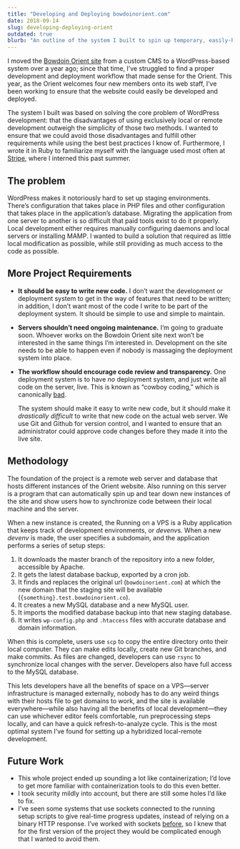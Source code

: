 ```yaml
---
title: "Developing and Deploying bowdoinorient.com"
date: 2018-09-14
slug: developing-deploying-orient
outdated: true
blurb: "An outline of the system I built to spin up temporary, easily-hacked-on versions of bowdoinorient.com"
---
```


I moved the [Bowdoin Orient site](http://bowdoinorient.com) from a custom CMS to
a WordPress-based system over a year ago; since that time, I’ve struggled to
find a proper development and deployment workflow that made sense for the
Orient. This year, as the Orient welcomes four new members onto its web staff,
I’ve been working to ensure that the website could easily be developed and
deployed.

The system I built was based on solving the core problem of WordPress
development: that the disadvantages of using exclusively local or remote
development outweigh the simplicity of those two methods. I wanted to ensure
that we could avoid those disadvantages and fulfill other requirements while
using the best best practices I know of. Furthermore, I wrote it in Ruby to
familiarize myself with the language used most often at
[Stripe](https://stripe.com), where I interned this past summer.

<!--more-->

## The problem

WordPress makes it notoriously hard to set up staging environments. There’s
configuration that takes place in PHP files and other configuration that takes
place in the application’s database. Migrating the application from one server
to another is so difficult that paid tools exist to do it properly. Local
development either requires manually configuring daemons and local servers or
installing MAMP. I wanted to build a solution that required as little local
modification as possible, while still providing as much access to the code as
possible.

## More Project Requirements

- **It should be easy to write new code.** I don’t want the development or
  deployment system to get in the way of features that need to be written; in
  addition, I don’t want most of the code I write to be part of the deployment
  system. It should be simple to use and simple to maintain.
- **Servers shouldn’t need ongoing maintenance.** I’m going to graduate soon.
  Whoever works on the Bowdoin Orient site next won’t be interested in the same
  things I’m interested in. Development on the site needs to be able to happen
  even if nobody is massaging the deployment system into place.
- **The workflow should encourage code review and transparency.** One deployment
  system is to have _no_ deployment system, and just write all code on the
  server, live. This is known as “cowboy coding,” which is canonically
  [bad](https://en.wikipedia.org/wiki/Cowboy_coding#Disadvantages).

  The system should make it easy to write new code, but it should make it
  _drastically difficult_ to write that new code on the actual web server. We
  use Git and Github for version control, and I wanted to ensure that an
  administrator could approve code changes before they made it into the live
  site.

## Methodology

The foundation of the project is a remote web server and database that hosts
different instances of the Orient website. Also running on this server is a
program that can automatically spin up and tear down new instances of the site
and show users how to synchronize code between their local machine and the
server.

When a new instance is created, the Running on a VPS is a Ruby application that
keeps track of development environments, or <em>devenv</em>s. When a new _devenv_ is
made, the user specifies a subdomain, and the application performs a series of
setup steps:

1. It downloads the master branch of the repository into a new folder,
   accessible by Apache.
2. It gets the latest database backup, exported by a cron job.
3. It finds and replaces the original url (`bowdoinorient.com`) at which the new
   domain that the staging site will be available
   (`{something}.test.bowdoinorient.co`).
4. It creates a new MySQL database and a new MySQL user.
5. It imports the modified database backup into that new staging database.
6. It writes `wp-config.php` and `.htaccess` files with accurate database and
   domain information.

When this is complete, users use `scp` to copy the entire directory onto their
local computer. They can make edits locally, create new Git branches, and make
commits. As files are changed, developers can use `rsync` to synchronize local
changes with the server. Developers also have full access to the MySQL database.

This lets developers have all the benefits of space on a VPS—server
infrastructure is managed externally, nobody has to do any weird things with
their hosts file to get domains to work, and the site is available
everywhere—while also having all the benefits of local development—they can use
whichever editor feels comfortable, run preprocessing steps locally, and can
have a quick refresh-to-analyze cycle. This is the most optimal system I’ve
found for setting up a hybridized local-remote development.

## Future Work

- This whole project ended up sounding a lot like containerization; I’d love to
  get more familiar with containerization tools to do this even better.
- I took security mildly into account, but there are still some holes I’d like
  to fix.
- I’ve seen some systems that use sockets connected to the running setup scripts
  to give real-time progress updates, instead of relying on a binary HTTP
  response. I’ve worked with sockets [before](https://penguinegg.com), so I knew
  that for the first version of the project they would be complicated enough
  that I wanted to avoid them.

